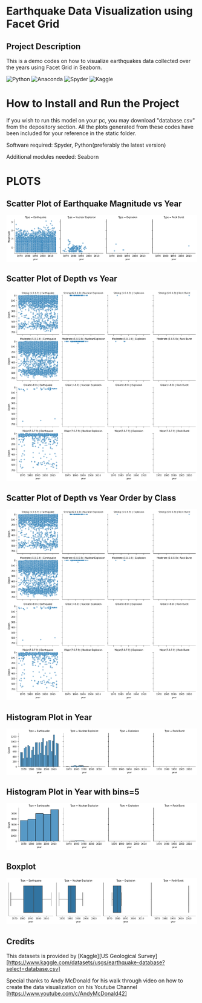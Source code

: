 # Earthquake Data Visualization using Facet Grid
 
## Project Description 
This is a demo codes on how to visualize earthquakes data collected over the years using Facet Grid in Seaborn. 
 
![Python](https://img.shields.io/badge/python-3670A0?style=for-the-badge&logo=python&logoColor=ffdd54)
![Anaconda](https://img.shields.io/badge/Anaconda-%2344A833.svg?style=for-the-badge&logo=anaconda&logoColor=white)
![Spyder](https://img.shields.io/badge/Spyder-838485?style=for-the-badge&logo=spyder%20ide&logoColor=maroon)
![Kaggle](https://img.shields.io/badge/Kaggle-035a7d?style=for-the-badge&logo=kaggle&logoColor=white)

# How to Install and Run the Project 
If you wish to run this model on your pc, you may download "database.csv" from the depository section. All the plots generated from these codes have been included for your reference in the static folder.

Software required: Spyder, Python(preferably the latest version) 

Additional modules needed: Seaborn

# PLOTS 
## Scatter Plot of Earthquake Magnitude vs Year 
![alt text](https://github.com/CHuiV123/Earthquake-Data-Visualization-using-Facet-Grid/blob/ce15ba60e0821b37fbcba56b62836bebb12a6a99/static/Scatter%20plot%20Earthquake%20Magnitude%20vs%20Year.png)

## Scatter Plot of Depth vs Year 
![alt text](https://github.com/CHuiV123/Earthquake-Data-Visualization-using-Facet-Grid/blob/ce15ba60e0821b37fbcba56b62836bebb12a6a99/static/scatter%20plot%20year%20vs%20depth%20order%20by%20class%20title%20rearranged.png)

## Scatter Plot of Depth vs Year Order by Class 
![alt text](https://github.com/CHuiV123/Earthquake-Data-Visualization-using-Facet-Grid/blob/ce15ba60e0821b37fbcba56b62836bebb12a6a99/static/scatter%20plot%20year%20vs%20depth%20order%20by%20class%20title%20rearranged.png)

## Histogram Plot in Year
![alt text](https://github.com/CHuiV123/Earthquake-Data-Visualization-using-Facet-Grid/blob/ce15ba60e0821b37fbcba56b62836bebb12a6a99/static/hist%20plot%20in%20year.png)

## Histogram Plot in Year with bins=5
![alt text](https://github.com/CHuiV123/Earthquake-Data-Visualization-using-Facet-Grid/blob/ce15ba60e0821b37fbcba56b62836bebb12a6a99/static/hist%20plot%20in%20year%20with%20bins%20changed.png)

## Boxplot 
![alt text](https://github.com/CHuiV123/Earthquake-Data-Visualization-using-Facet-Grid/blob/ce15ba60e0821b37fbcba56b62836bebb12a6a99/static/boxplot.png)


## Credits
This datasets is provided by [Kaggle][US Geological Survey][https://www.kaggle.com/datasets/usgs/earthquake-database?select=database.csv] 

Special thanks to Andy McDonald for his walk through video on how to create the data visualization on his Youtube Channel [https://www.youtube.com/c/AndyMcDonald42]



